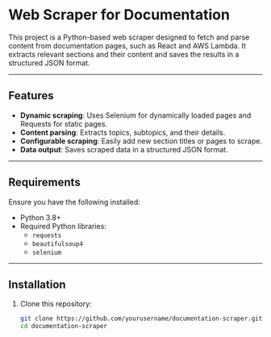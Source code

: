 # Web Scraper for Documentation

This project is a Python-based web scraper designed to fetch and parse content from documentation pages, such as React and AWS Lambda. It extracts relevant sections and their content and saves the results in a structured JSON format.

---

## Features

- **Dynamic scraping**: Uses Selenium for dynamically loaded pages and Requests for static pages.
- **Content parsing**: Extracts topics, subtopics, and their details.
- **Configurable scraping**: Easily add new section titles or pages to scrape.
- **Data output**: Saves scraped data in a structured JSON format.

---

## Requirements

Ensure you have the following installed:

- Python 3.8+
- Required Python libraries:
  - `requests`
  - `beautifulsoup4`
  - `selenium`

---

## Installation

1. Clone this repository:
   ```bash
   git clone https://github.com/yourusername/documentation-scraper.git
   cd documentation-scraper
